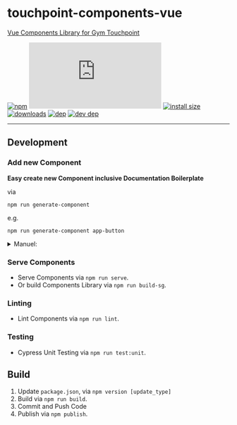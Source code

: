 # touchpoint-components-vue
[Vue Components Library for Gym Touchpoint](https://touchpoint-components.netlify.app)

[![npm](https://badgen.net/npm/v/touchpoint-components-vue)](https://www.npmjs.com/package/touchpoint-components-vue)
[![gzip size](https://badgen.net/badgesize/gzip/https://cdn.jsdelivr.net/npm/touchpoint-components-vue/dist/touchpoint-components-vue.min.js)](https://cdn.jsdelivr.net/npm/touchpoint-components-vue/dist/touchpoint-components-vue.min.js)
[![install size](https://badgen.net/packagephobia/install/touchpoint-components-vue)](https://packagephobia.now.sh/result?p=touchpoint-components-vue)
[![downloads](https://badgen.net/npm/dt/touchpoint-components-vue)](https://www.npmjs.com/package/touchpoint-components-vue)
[![dep](https://badgen.net/david/dep/fitx/touchpoint-components/vue?label=deps)](https://david-dm.org/fitx/touchpoint-components-vue)
[![dev dep](https://badgen.net/david/dev/fitx/touchpoint-components/vue?label=devDeps)](https://david-dm.org/fitx/touchpoint-components?type=dev)

---

## Development
### Add new Component
**Easy create new Component inclusive Documentation Boilerplate** 

via
```
npm run generate-component
```

e.g.
```
npm run generate-component app-button
```

<details>
<summary>Manuel:</summary>
Create Component in lib-components with kebab-case.

E.g. `app-button.vue`
and export them with camel-case name
e.g.
```javascript
export default {
  name: 'AppButton',
  ...
}
```
the only missing Step is to add the new Component 
in the Entry File `src/lib-components/index.js` like
```javascript
export { default as AppButton } from './app-button.vue';
```
</details>

### Serve Components
- Serve Components via `npm run serve`.
- Or build Components Library via `npm run build-sg`.

### Linting
- Lint Components via `npm run lint`.

### Testing
- Cypress Unit Testing via `npm run test:unit`.

## Build
1. Update `package.json`, via `npm version [update_type]`
2. Build via `npm run build`.
3. Commit and Push Code
4. Publish via `npm publish`.
